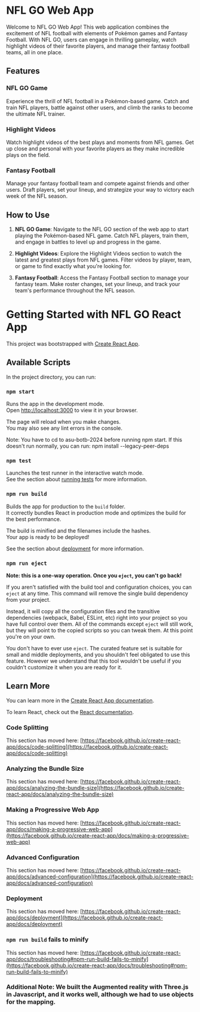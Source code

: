 # NFL GO Web App

Welcome to NFL GO Web App! This web application combines the excitement of NFL football with elements of Pokémon games and Fantasy Football. With NFL GO, users can engage in thrilling gameplay, watch highlight videos of their favorite players, and manage their fantasy football teams, all in one place.

## Features

### NFL GO Game

Experience the thrill of NFL football in a Pokémon-based game. Catch and train NFL players, battle against other users, and climb the ranks to become the ultimate NFL trainer.

### Highlight Videos

Watch highlight videos of the best plays and moments from NFL games. Get up close and personal with your favorite players as they make incredible plays on the field.

### Fantasy Football

Manage your fantasy football team and compete against friends and other users. Draft players, set your lineup, and strategize your way to victory each week of the NFL season.

## How to Use

1. **NFL GO Game**: Navigate to the NFL GO section of the web app to start playing the Pokémon-based NFL game. Catch NFL players, train them, and engage in battles to level up and progress in the game.

2. **Highlight Videos**: Explore the Highlight Videos section to watch the latest and greatest plays from NFL games. Filter videos by player, team, or game to find exactly what you're looking for.

3. **Fantasy Football**: Access the Fantasy Football section to manage your fantasy team. Make roster changes, set your lineup, and track your team's performance throughout the NFL season.


# Getting Started with NFL GO React App

This project was bootstrapped with [Create React App](https://github.com/facebook/create-react-app).

## Available Scripts

In the project directory, you can run:

### `npm start`

Runs the app in the development mode.\
Open [http://localhost:3000](http://localhost:3000) to view it in your browser.

The page will reload when you make changes.\
You may also see any lint errors in the console.

Note: You have to cd to asu-botb-2024 before running npm start. If this doesn't run normally, you can run: npm install --legacy-peer-deps

### `npm test`

Launches the test runner in the interactive watch mode.\
See the section about [running tests](https://facebook.github.io/create-react-app/docs/running-tests) for more information.

### `npm run build`

Builds the app for production to the `build` folder.\
It correctly bundles React in production mode and optimizes the build for the best performance.

The build is minified and the filenames include the hashes.\
Your app is ready to be deployed!

See the section about [deployment](https://facebook.github.io/create-react-app/docs/deployment) for more information.

### `npm run eject`

**Note: this is a one-way operation. Once you `eject`, you can't go back!**

If you aren't satisfied with the build tool and configuration choices, you can `eject` at any time. This command will remove the single build dependency from your project.

Instead, it will copy all the configuration files and the transitive dependencies (webpack, Babel, ESLint, etc) right into your project so you have full control over them. All of the commands except `eject` will still work, but they will point to the copied scripts so you can tweak them. At this point you're on your own.

You don't have to ever use `eject`. The curated feature set is suitable for small and middle deployments, and you shouldn't feel obligated to use this feature. However we understand that this tool wouldn't be useful if you couldn't customize it when you are ready for it.

## Learn More

You can learn more in the [Create React App documentation](https://facebook.github.io/create-react-app/docs/getting-started).

To learn React, check out the [React documentation](https://reactjs.org/).

### Code Splitting

This section has moved here: [https://facebook.github.io/create-react-app/docs/code-splitting](https://facebook.github.io/create-react-app/docs/code-splitting)

### Analyzing the Bundle Size

This section has moved here: [https://facebook.github.io/create-react-app/docs/analyzing-the-bundle-size](https://facebook.github.io/create-react-app/docs/analyzing-the-bundle-size)

### Making a Progressive Web App

This section has moved here: [https://facebook.github.io/create-react-app/docs/making-a-progressive-web-app](https://facebook.github.io/create-react-app/docs/making-a-progressive-web-app)

### Advanced Configuration

This section has moved here: [https://facebook.github.io/create-react-app/docs/advanced-configuration](https://facebook.github.io/create-react-app/docs/advanced-configuration)

### Deployment

This section has moved here: [https://facebook.github.io/create-react-app/docs/deployment](https://facebook.github.io/create-react-app/docs/deployment)

### `npm run build` fails to minify

This section has moved here: [https://facebook.github.io/create-react-app/docs/troubleshooting#npm-run-build-fails-to-minify](https://facebook.github.io/create-react-app/docs/troubleshooting#npm-run-build-fails-to-minify)

### Additional Note: We built the Augmented reality with Three.js in Javascript, and it works well, although we had to use objects for the mapping.